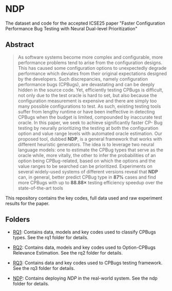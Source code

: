 # NDP
The dataset and code for the accepted ICSE25 paper "Faster Configuration Performance Bug Testing with Neural Dual-level Prioritization"

## Abstract
> As software systems become more complex and
> configurable, more performance problems tend to arise from
> the configuration designs. This has caused some configuration
> options to unexpectedly degrade performance which deviates
> from their original expectations designed by the developers. Such
> discrepancies, namely configuration performance bugs (CPBugs),
> are devastating and can be deeply hidden in the source code.
> Yet, efficiently testing CPBugs is difficult, not only due to the
> test oracle is hard to set, but also because the configuration
> measurement is expensive and there are simply too many possible
> configurations to test. As such, existing testing tools suffer from
> lengthy runtime or have been ineffective in detecting CPBugs
> when the budget is limited, compounded by inaccurate test oracle.
> In this paper, we seek to achieve significantly faster CP-
> Bug testing by neurally prioritizing the testing at both the
> configuration option and value range levels with automated
> oracle estimation. Our proposed tool, dubbed **NDP**, is a general
> framework that works with different heuristic generators. The
> idea is to leverage two neural language models: one to estimate
> the CPBug types that serve as the oracle while, more vitally, the
> other to infer the probabilities of an option being CPBug-related,
> based on which the options and the value ranges to be searched
> can be prioritized. Experiments on several widely-used systems of
> different versions reveal that **NDP** can, in general, better predict
> CPBug type in **87%** cases and find more CPBugs with up to
> **88.88×** testing efficiency speedup over the state-of-the-art tools


This repository contains the key codes, full data used and raw experiment results for the paper.

## Folders

* [RQ1](https://github.com/ADDALBA/NDP/tree/main/rq1): Contains data, models and key codes used to classify CPBugs types. See the rq1 folder for details.


* [RQ2](https://github.com/ADDALBA/NDP/tree/main/rq2): Contains data, models and key codes used to Option-CPBugs Relevance Estimation. See the rq2 folder for details.


* [RQ3](https://github.com/ADDALBA/NDP/tree/main/rq3): Contains data and key codes used to CPBugs testing framework. See the rq3 folder for details.


* [NDP](https://github.com/ADDALBA/NDP/tree/main/ndp): Contains deploying *NDP* in the real-world system. See the ndp folder for details.
